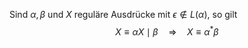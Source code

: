 Sind $\alpha, \beta$ und $X$ reguläre Ausdrücke mit $\epsilon \notin L(\alpha)$, so gilt
$$\begin{equation*}
X \equiv \alpha X \mid \beta \quad \Longrightarrow \quad X \equiv \alpha^* \beta
\end{equation*}$$

